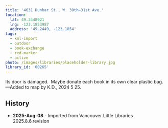 ```yaml
---
title: '4631 Dunbar St., W. 30th—31st Ave.'
location:
  lat: 49.2448921
  lng: -123.1853987
  address: '49.2449, -123.1854'
tags:
  - kml-import
  - outdoor
  - book-exchange
  - red-marker
  - active
photo: /images/libraries/placeholder-library.jpg
library_id: '00265'
---
```

Its door is damaged.  Maybe donate each book in its own clear plastic bag.
—Added to map by K.D., 2024 5 25.

## History
- **2025-Aug-08** - Imported from Vancouver Little Libraries 2025.8.6.revision
